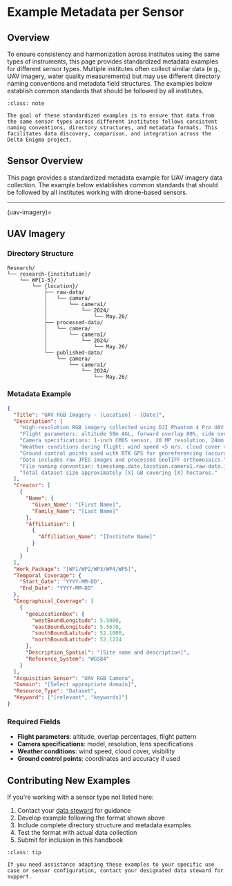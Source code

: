 # Example Metadata per Sensor

## Overview

To ensure consistency and harmonization across institutes using the same types of instruments, this page provides standardized metadata examples for different sensor types. Multiple institutes often collect similar data (e.g., UAV imagery, water quality measurements) but may use different directory naming conventions and metadata field structures. The examples below establish common standards that should be followed by all institutes.

```{admonition} Harmonization Goal
:class: note

The goal of these standardized examples is to ensure that data from the same sensor types across different institutes follows consistent naming conventions, directory structures, and metadata formats. This facilitates data discovery, comparison, and integration across the Delta Enigma project.
```

## Sensor Overview

This page provides a standardized metadata example for UAV imagery data collection. The example below establishes common standards that should be followed by all institutes working with drone-based sensors.

---

(uav-imagery)=
## UAV Imagery

### Directory Structure
```
Research/
└── research-{institution}/
    └── WP{1-5}/
        └── {location}/
            ├── raw-data/
            │   └── camera/
            │       └── camera1/
            │           └── 2024/
            │               └── May.26/
            ├── processed-data/
            │   └── camera/
            │       └── camera1/
            │           └── 2024/
            │               └── May.26/
            └── published-data/
                └── camera/
                    └── camera1/
                        └── 2024/
                            └── May.26/
```

### Metadata Example
```json
{
  "Title": "UAV RGB Imagery - [Location] - [Date]",
  "Description": [
    "High-resolution RGB imagery collected using DJI Phantom 4 Pro UAV platform for [specific research purpose].",
    "Flight parameters: altitude 50m AGL, forward overlap 80%, side overlap 60%, grid flight pattern.",
    "Camera specifications: 1-inch CMOS sensor, 20 MP resolution, 24mm equivalent focal length.",
    "Weather conditions during flight: wind speed <5 m/s, cloud cover <20%, visibility >5 km.",
    "Ground control points used with RTK GPS for georeferencing (accuracy ±5cm).",
    "Data includes raw JPEG images and processed GeoTIFF orthomosaics.",
    "File naming convention: timestamp.date.location.camera1.raw-data.jpg.",
    "Total dataset size approximately [X] GB covering [X] hectares."
  ],
  "Creator": [
    {
      "Name": {
        "Given_Name": "[First Name]",
        "Family_Name": "[Last Name]"
      },
      "Affiliation": [
        {
          "Affiliation_Name": "[Institute Name]"
        }
      ]
    }
  ],
  "Work_Package": "[WP1/WP2/WP3/WP4/WP5]",
  "Temporal_Coverage": {
    "Start_Date": "YYYY-MM-DD",
    "End_Date": "YYYY-MM-DD"
  },
  "Geographical_Coverage": [
    {
      "geoLocationBox": {
        "westBoundLongitude": 5.5000,
        "eastBoundLongitude": 5.5678,
        "southBoundLatitude": 52.1000,
        "northBoundLatitude": 52.1234
      },
      "Description_Spatial": "[Site name and description]",
      "Reference_System": "WGS84"
    }
  ],
  "Acquisition_Sensor": "UAV RGB Camera",
  "Domain": "[Select appropriate domain]",
  "Resource_Type": "Dataset",
  "Keyword": ["[relevant", "keywords]"]
}
```

### Required Fields
- **Flight parameters**: altitude, overlap percentages, flight pattern
- **Camera specifications**: model, resolution, lens specifications
- **Weather conditions**: wind speed, cloud cover, visibility
- **Ground control points**: coordinates and accuracy if used




## Contributing New Examples

If you're working with a sensor type not listed here:

1. Contact your [data steward](../index) for guidance
2. Develop example following the format shown above
3. Include complete directory structure and metadata examples
4. Test the format with actual data collection
5. Submit for inclusion in this handbook

```{admonition} Need Help?
:class: tip

If you need assistance adapting these examples to your specific use case or sensor configuration, contact your designated data steward for support.
``` 
